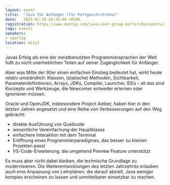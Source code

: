 ```yaml
---
layout: event
title:  "Java für Anfänger (für Fortgeschrittene)"
date:   2025-02-19 19:15:00 +0100
registration: https://www.meetup.com/java-user-group-karlsruhe/events/305464425
tags: events
speakers:
- nparlog
location: disy2
---
```


Javas Erfolg als eine der meistbenutzten Programmiersprachen der Welt
fußt zu nicht unerheblichen Teilen auf seiner Zugänglichkeit für
Anfänger.

Aber was Mitte der 90er einen einfachen Einstieg bedeutet hat, wirkt
heute relativ umständlich: Klassen, (statische) Methoden, Sichtbarkeit,
Parameterdefinitionen, Arrays, JDKs, Compiler, Launcher, IDEs – all das
sind Konzepte und Werkzeuge, die Newcomer entweder erlernen oder
ignorieren müssen.

Oracle und OpenJDK, insbesondere Project Amber, haben hier in den
letzten Jahren angesetzt und eine Reihe von Verbesserungen auf den Weg
gebracht:

* direkte Ausführung von Quellcode
* wesentliche Vereinfachung der Hauptklasse
* einfachere Interaktion mit dem Terminal
* Eröffnung eines Programmierparadigmas, das besser zu kleinen Projekten
passt
* VS-Code-Erweiterung, die umgehend Preview Feature unterstützt

Es muss aber nicht dabei bleiben, die technische Grundlage zu
modernisieren. Die Weiterentwicklungen des letzten Jahrzehnts erlauben
auch eine Anpassung von Lehrplänen, die darauf abzielt, Java weniger
komplex erscheinen zu lassen und unmittelbarer einsetzbar zu machen.
